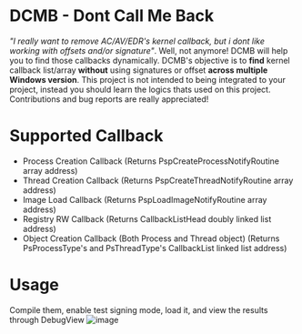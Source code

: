 # DCMB - Dont Call Me Back
*"I really want to remove AC/AV/EDR's kernel callback, but i dont like working with offsets and/or signature"*. Well, not anymore! DCMB will help you to find those callbacks dynamically. DCMB's objective is to **find** kernel callback list/array **without** using signatures or offset **across multiple Windows version**. This project is not intended to being integrated to your project, instead you should learn the logics thats used on this project. Contributions and bug reports are really appreciated!

# Supported Callback
- Process Creation Callback (Returns PspCreateProcessNotifyRoutine array address)
- Thread Creation Callback (Returns PspCreateThreadNotifyRoutine array address)
- Image Load Callback (Returns PspLoadImageNotifyRoutine array address)
- Registry RW Callback (Returns CallbackListHead doubly linked list address)
- Object Creation Callback (Both Process and Thread object) (Returns PsProcessType's and PsThreadType's CallbackList linked list address)

# Usage
Compile them, enable test signing mode, load it, and view the results through DebugView
![image](https://user-images.githubusercontent.com/41237415/199712912-c06c8b30-cc43-4da6-b2fd-22fc046f2a74.png)
